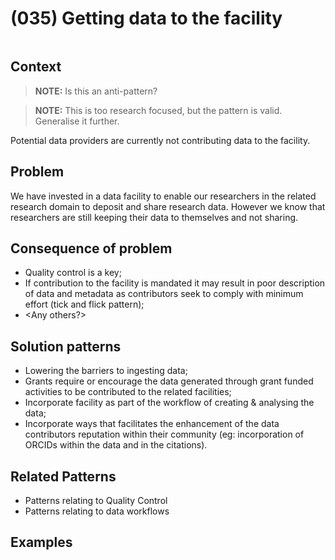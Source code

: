# (035) Getting data to the facility

<image>

## Context

> **NOTE:**
> Is this an anti-pattern?
  
> **NOTE:**
> This is too research focused, but the pattern is valid.  Generalise it further.

Potential data providers are currently not contributing data to the facility.

## Problem

We have invested in a data facility to enable our researchers in the related research domain to deposit and share research data. However we know that researchers are still keeping their data to themselves and not sharing.

## Consequence of problem

- Quality control is a key; 
- If contribution to the facility is mandated it may result in poor description of data and metadata as contributors seek to comply with minimum effort (tick and flick pattern);
- <Any others?>

## Solution patterns

- Lowering the barriers to ingesting data; 
- Grants require or encourage the data generated through grant funded activities to be contributed to the related facilities;
- Incorporate facility as part of the workflow of creating & analysing the data;
- Incorporate ways that facilitates the enhancement of the data contributors reputation within their community (eg: incorporation of ORCIDs within the data and in the citations).

## Related Patterns

- Patterns relating to Quality Control
- Patterns relating to data workflows

## Examples


<links to examples>
